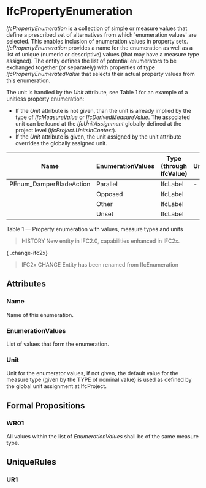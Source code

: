 # IfcPropertyEnumeration

_IfcPropertyEnumeration_ is a collection of simple or measure values that define a prescribed set of alternatives from which 'enumeration values' are selected. This enables inclusion of enumeration values in property sets. _IfcPropertyEnumeration_ provides a name for the enumeration as well as a list of unique (numeric or descriptive) values (that may have a measure type assigned). The entity defines the list of potential enumerators to be exchanged together (or separately) with properties of type _IfcPropertyEnumeratedValue_ that selects their actual property values from this enumeration.

The unit is handled by the _Unit_ attribute, see Table 1 for an example of a unitless property enumeration:

* If the _Unit_ attribute is not given, than the unit is already implied by the type of _IfcMeasureValue_ or _IfcDerivedMeasureValue_. The associated unit can be found at the _IfcUnitAssignment_ globally defined at the project level (_IfcProject.UnitsInContext_).
*  If the _Unit_ attribute is given, the unit assigned by the unit attribute overrides the globally assigned unit.


|Name|EnumerationValues|Type (through IfcValue)|Unit|
|--- |--- |--- |--- |
|PEnum\_DamperBladeAction|Parallel|IfcLabel|-|
||Opposed|IfcLabel||
||Other|IfcLabel||
||Unset|IfcLabel||

Table 1 &mdash; Property enumeration with values, measure types and units

> HISTORY  New entity in IFC2.0, capabilities enhanced in IFC2x.

{ .change-ifc2x}
> IFC2x CHANGE  Entity has been renamed from IfcEnumeration

## Attributes

### Name
Name of this enumeration.

### EnumerationValues
List of values that form the enumeration.

### Unit
Unit for the enumerator values, if not given, the default value for the measure type (given by the TYPE of nominal value) is used as defined by the global unit assignment at IfcProject.

## Formal Propositions

### WR01
All values within the list of _EnumerationValues_ shall be of the same measure type.

## UniqueRules

### UR1

